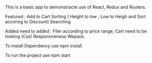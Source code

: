 
This is a basic app to demonstracte use of React, Redux and Routers.

Featured : 
Add to Cart
Sorting ( Height to low , Low to Heigh and Sort accoring to Discount)
Searching

Added need to added :
Filer according to price range,
Cart need to be looking (Css)
Responsiveness
Wepack.

To install Dependency use npm install 

To run the project use npm start
